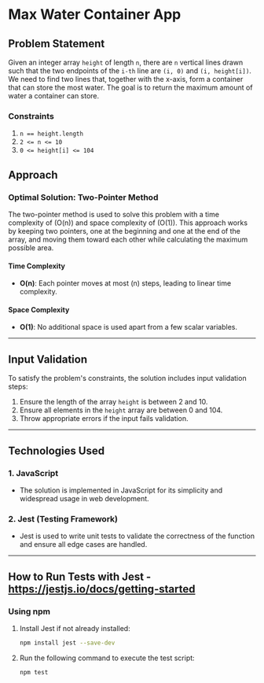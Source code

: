 # Max Water Container App

## Problem Statement
Given an integer array `height` of length `n`, there are `n` vertical lines drawn such that the two endpoints of the `i-th` line are `(i, 0)` and `(i, height[i])`. We need to find two lines that, together with the x-axis, form a container that can store the most water. The goal is to return the maximum amount of water a container can store.

### Constraints
1. `n == height.length`
2. `2 <= n <= 10`
3. `0 <= height[i] <= 104`

## Approach
### **Optimal Solution: Two-Pointer Method**
The two-pointer method is used to solve this problem with a time complexity of \(O(n)\) and space complexity of \(O(1)\). This approach works by keeping two pointers, one at the beginning and one at the end of the array, and moving them toward each other while calculating the maximum possible area.

#### Time Complexity
- **O(n)**: Each pointer moves at most \(n\) steps, leading to linear time complexity.

#### Space Complexity
- **O(1)**: No additional space is used apart from a few scalar variables.

---

## Input Validation
To satisfy the problem's constraints, the solution includes input validation steps:
1. Ensure the length of the array `height` is between 2 and 10.
2. Ensure all elements in the `height` array are between 0 and 104.
3. Throw appropriate errors if the input fails validation.

---

## Technologies Used

### **1. JavaScript**
- The solution is implemented in JavaScript for its simplicity and widespread usage in web development.

### **2. Jest (Testing Framework)**
- Jest is used to write unit tests to validate the correctness of the function and ensure all edge cases are handled.

---

## How to Run Tests with Jest - https://jestjs.io/docs/getting-started
### **Using npm**
1. Install Jest if not already installed:
   ```bash
   npm install jest --save-dev
2. Run the following command to execute the test script:
   ```bash
   npm test